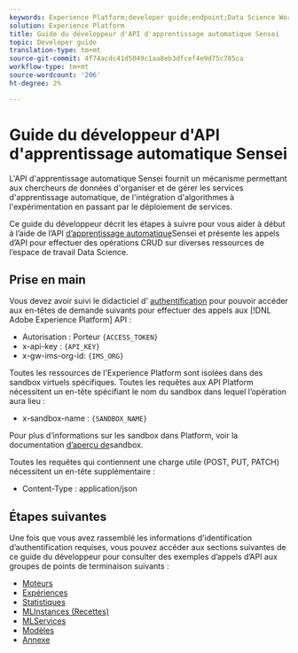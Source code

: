 ```yaml
---
keywords: Experience Platform;developer guide;endpoint;Data Science Workspace;popular topics
solution: Experience Platform
title: Guide du développeur d'API d'apprentissage automatique Sensei
topic: Developer guide
translation-type: tm+mt
source-git-commit: 4f74acdc41d5049c1aa8eb3dfcef4e9d75c785ca
workflow-type: tm+mt
source-wordcount: '206'
ht-degree: 2%

---
```



# Guide du développeur d&#39;API d&#39;apprentissage automatique Sensei

L&#39;API d&#39;apprentissage automatique Sensei fournit un mécanisme permettant aux chercheurs de données d&#39;organiser et de gérer les services d&#39;apprentissage automatique, de l&#39;intégration d&#39;algorithmes à l&#39;expérimentation en passant par le déploiement de services.

Ce guide du développeur décrit les étapes à suivre pour vous aider à début à l’aide de l’API [d’apprentissage automatique](https://www.adobe.io/apis/experienceplatform/home/api-reference.html#!acpdr/swagger-specs/sensei-ml-api.yaml)Sensei et présente les appels d’API pour effectuer des opérations CRUD sur diverses ressources de l’espace de travail Data Science.

## Prise en main

Vous devez avoir suivi le didacticiel d’ [authentification](../../tutorials/authentication.md) pour pouvoir accéder aux en-têtes de demande suivants pour effectuer des appels aux [!DNL Adobe Experience Platform] API :

* Autorisation : Porteur `{ACCESS_TOKEN}`
* x-api-key : `{API_KEY}`
* x-gw-ims-org-id: `{IMS_ORG}`

Toutes les ressources de l&#39;Experience Platform sont isolées dans des sandbox virtuels spécifiques. Toutes les requêtes aux API Platform nécessitent un en-tête spécifiant le nom du sandbox dans lequel l’opération aura lieu :

* x-sandbox-name : `{SANDBOX_NAME}`

Pour plus d’informations sur les sandbox dans Platform, voir la documentation [d’aperçu de](../../sandboxes/home.md)sandbox.

Toutes les requêtes qui contiennent une charge utile (POST, PUT, PATCH) nécessitent un en-tête supplémentaire :

* Content-Type : application/json

## Étapes suivantes

Une fois que vous avez rassemblé les informations d’identification d’authentification requises, vous pouvez accéder aux sections suivantes de ce guide du développeur pour consulter des exemples d’appels d’API aux groupes de points de terminaison suivants :

* [Moteurs](./engines.md)
* [Expériences](./experiments.md)
* [Statistiques](./insights.md)
* [MLInstances (Recettes)](./mlinstances.md)
* [MLServices](./mlservices.md)
* [Modèles](./models.md)
* [Annexe](./appendix.md)